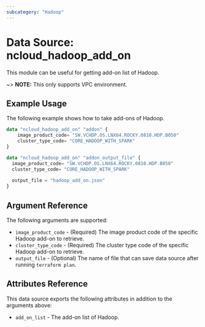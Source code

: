 ```yaml
---
subcategory: "Hadoop"
---
```



# Data Source: ncloud_hadoop_add_on

This module can be useful for getting add-on list of Hadoop.

~> **NOTE:** This only supports VPC environment.

## Example Usage

The following example shows how to take add-ons of Hadoop.

```terraform
data "ncloud_hadoop_add_on" "addon" {
	image_product_code= "SW.VCHDP.OS.LNX64.ROCKY.0810.HDP.B050"
	cluster_type_code= "CORE_HADOOP_WITH_SPARK"
}

data "ncloud_hadoop_add_on" "addon_output_file" {
  image_product_code= "SW.VCHDP.OS.LNX64.ROCKY.0810.HDP.B050"
  cluster_type_code= "CORE_HADOOP_WITH_SPARK"
  
  output_file = "hadoop_add_on.json"
}
```

## Argument Reference

The following arguments are supported:

* `image_product_code` - (Required) The image product code of the specific Hadoop add-on to retrieve.
* `cluster_type_code` - (Required) The cluster type code of the specific Hadoop add-on to retrieve.
* `output_file` - (Optional) The name of file that can save data source after running `terraform plan`.
 
## Attributes Reference

This data source exports the following attributes in addition to the arguments above:

* `add_on_list` - The add-on list of Hadoop.
